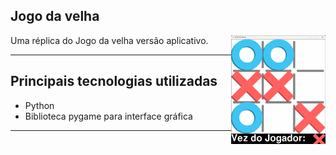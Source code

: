  ## Jogo da velha


 <p><img align="right" src="https://github.com/0Kunz/PROJETOS/blob/main/Jogo%20da%20Velha/apresentação/fim.png" width=30% height=30% /></p>


<p>Uma réplica do Jogo da velha versão aplicativo.</p>
<hr>

## Principais tecnologias utilizadas

* Python
* Biblioteca pygame para interface gráfica

<hr>
</body>
